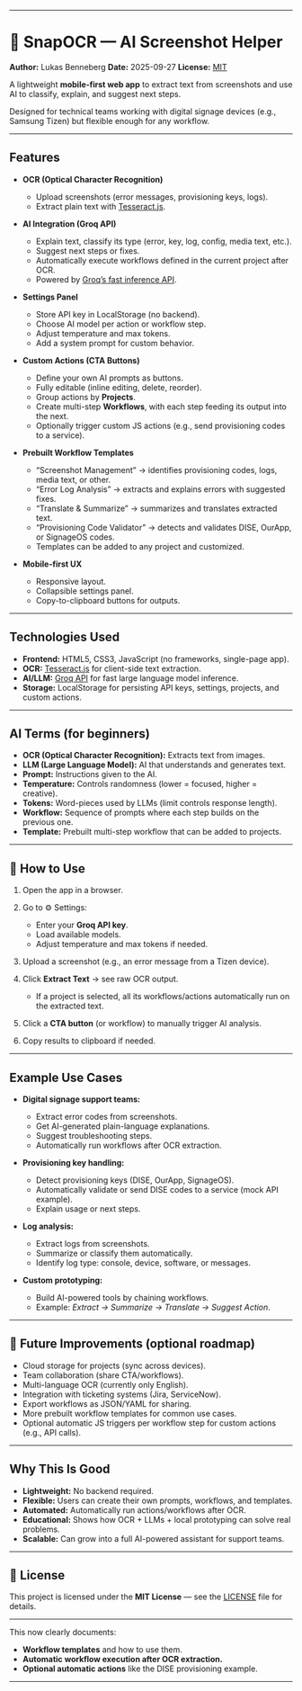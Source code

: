 
---

# 📸 SnapOCR — AI Screenshot Helper

**Author:** Lukas Benneberg
**Date:** 2025-09-27
**License:** [MIT](LICENSE)

A lightweight **mobile-first web app** to extract text from screenshots and use AI to classify, explain, and suggest next steps.

Designed for technical teams working with digital signage devices (e.g., Samsung Tizen) but flexible enough for any workflow.

---

## Features

* **OCR (Optical Character Recognition)**

  * Upload screenshots (error messages, provisioning keys, logs).
  * Extract plain text with [Tesseract.js](https://github.com/naptha/tesseract.js).

* **AI Integration (Groq API)**

  * Explain text, classify its type (error, key, log, config, media text, etc.).
  * Suggest next steps or fixes.
  * Automatically execute workflows defined in the current project after OCR.
  * Powered by [Groq’s fast inference API](https://groq.com/).

* **Settings Panel**

  * Store API key in LocalStorage (no backend).
  * Choose AI model per action or workflow step.
  * Adjust temperature and max tokens.
  * Add a system prompt for custom behavior.

* **Custom Actions (CTA Buttons)**

  * Define your own AI prompts as buttons.
  * Fully editable (inline editing, delete, reorder).
  * Group actions by **Projects**.
  * Create multi-step **Workflows**, with each step feeding its output into the next.
  * Optionally trigger custom JS actions (e.g., send provisioning codes to a service).

* **Prebuilt Workflow Templates**

  * “Screenshot Management” → identifies provisioning codes, logs, media text, or other.
  * “Error Log Analysis” → extracts and explains errors with suggested fixes.
  * “Translate & Summarize” → summarizes and translates extracted text.
  * “Provisioning Code Validator” → detects and validates DISE, OurApp, or SignageOS codes.
  * Templates can be added to any project and customized.

* **Mobile-first UX**

  * Responsive layout.
  * Collapsible settings panel.
  * Copy-to-clipboard buttons for outputs.

---

## Technologies Used

* **Frontend:** HTML5, CSS3, JavaScript (no frameworks, single-page app).
* **OCR:** [Tesseract.js](https://github.com/naptha/tesseract.js) for client-side text extraction.
* **AI/LLM:** [Groq API](https://console.groq.com/) for fast large language model inference.
* **Storage:** LocalStorage for persisting API keys, settings, projects, and custom actions.

---

## AI Terms (for beginners)

* **OCR (Optical Character Recognition):** Extracts text from images.
* **LLM (Large Language Model):** AI that understands and generates text.
* **Prompt:** Instructions given to the AI.
* **Temperature:** Controls randomness (lower = focused, higher = creative).
* **Tokens:** Word-pieces used by LLMs (limit controls response length).
* **Workflow:** Sequence of prompts where each step builds on the previous one.
* **Template:** Prebuilt multi-step workflow that can be added to projects.

---

## 📖 How to Use

1. Open the app in a browser.
2. Go to ⚙️ Settings:

   * Enter your **Groq API key**.
   * Load available models.
   * Adjust temperature and max tokens if needed.
3. Upload a screenshot (e.g., an error message from a Tizen device).
4. Click **Extract Text** → see raw OCR output.

   * If a project is selected, all its workflows/actions automatically run on the extracted text.
5. Click a **CTA button** (or workflow) to manually trigger AI analysis.
6. Copy results to clipboard if needed.

---

## Example Use Cases

* **Digital signage support teams:**

  * Extract error codes from screenshots.
  * Get AI-generated plain-language explanations.
  * Suggest troubleshooting steps.
  * Automatically run workflows after OCR extraction.

* **Provisioning key handling:**

  * Detect provisioning keys (DISE, OurApp, SignageOS).
  * Automatically validate or send DISE codes to a service (mock API example).
  * Explain usage or next steps.

* **Log analysis:**

  * Extract logs from screenshots.
  * Summarize or classify them automatically.
  * Identify log type: console, device, software, or messages.

* **Custom prototyping:**

  * Build AI-powered tools by chaining workflows.
  * Example: *Extract → Summarize → Translate → Suggest Action*.

---

## 🔮 Future Improvements (optional roadmap)

* Cloud storage for projects (sync across devices).
* Team collaboration (share CTA/workflows).
* Multi-language OCR (currently only English).
* Integration with ticketing systems (Jira, ServiceNow).
* Export workflows as JSON/YAML for sharing.
* More prebuilt workflow templates for common use cases.
* Optional automatic JS triggers per workflow step for custom actions (e.g., API calls).

---

## Why This Is Good

* **Lightweight:** No backend required.
* **Flexible:** Users can create their own prompts, workflows, and templates.
* **Automated:** Automatically run actions/workflows after OCR.
* **Educational:** Shows how OCR + LLMs + local prototyping can solve real problems.
* **Scalable:** Can grow into a full AI-powered assistant for support teams.

---

## 📄 License

This project is licensed under the **MIT License** — see the [LICENSE](LICENSE) file for details.

---

This now clearly documents:

* **Workflow templates** and how to use them.
* **Automatic workflow execution after OCR extraction.**
* **Optional automatic actions** like the DISE provisioning example.

---
